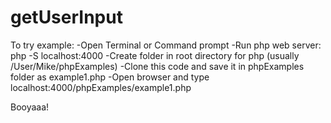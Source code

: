 # getUserInput

To try example:
  -Open Terminal or Command prompt
  -Run php web server: php -S localhost:4000
  -Create folder in root directory for php (usually /User/Mike/phpExamples)
  -Clone this code and save it in phpExamples folder as example1.php
  -Open browser and type localhost:4000/phpExamples/example1.php
  
  Booyaaa!
